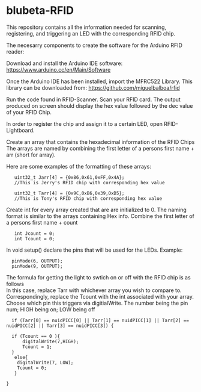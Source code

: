 # blubeta-RFID
This repository contains all the information needed for scanning, registering, and triggering an LED with the corresponding RFID chip.

The necesarry components to create the software for the Arduino RFID reader:

Download and install the Arduino IDE software: https://www.arduino.cc/en/Main/Software

Once the Arduino IDE has been installed, import the MFRC522 Library. 
This library can be downloaded from: https://github.com/miguelbalboa/rfid

Run the code found in RFID-Scanner. Scan your RFID card. 
The output produced on screen should display the hex value followed by the dec value of your RFID Chip.



In order to register the chip and assign it to a certain LED, open RFID-Lightboard.


  Create an array that contains the hexadecimal information of the RFID Chips
  The arrays are named by combining the first letter of a persons first name + arr (short for array).
  
  Here are some examples of the formatting of these arrays:
  
       uint32_t Jarr[4] = {0x86,0x61,0xFF,0x4A}; 
       //This is Jerry's RFID chip with corresponding hex value
       
       uint32_t Tarr[4] = {0x9C,0xB6,0x39,0xD5};
       //This is Tony's RFID chip with corresponding hex value
        
        
  Create int for every array created that are are initialized to 0. 
  The naming format is similar to the arrays containing Hex info.
  Combine the  first letter of a persons first name + count
  
       int Jcount = 0;
       int Tcount = 0;
  
  
  
  In void setup() declare the pins that will be used for the LEDs. 
  Example:
  
      pinMode(6, OUTPUT);
      pinMode(9, OUTPUT); 
        
        

  The formula for getting the light to swtich on or off with the RFID chip is as follows  
  In this case, replace Tarr with whichever array you wish to compare to.        
  Correspondingly, replace the Tcount with the int associated with your array.         
  Choose which pin this triggers via digitialWrite. The number being the pin num; HIGH being on; LOW being off 
  
      if (Tarr[0] == nuidPICC[0] || Tarr[1] == nuidPICC[1] || Tarr[2] == nuidPICC[2] || Tarr[3] == nuidPICC[3]) {
  
      if (Tcount == 0 ){
          digitalWrite(7,HIGH);
          Tcount = 1;
      }
       else{
        digitalWrite(7, LOW);
        Tcount = 0;
       }
        
    }
